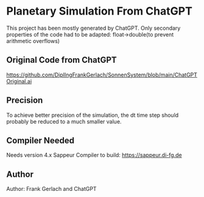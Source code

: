 # Planetary Simulation From ChatGPT

This project has been mostly generated by ChatGPT. Only secondary properties
of the code had to be adapted: float->double(to prevent arithmetic overflows)

## Original Code from ChatGPT

https://github.com/DiplIngFrankGerlach/SonnenSystem/blob/main/ChatGPTOriginal.ai

## Precision
To achieve better precision of the simulation, the dt time step should probably
be reduced to a much smaller value.

## Compiler Needed
Needs version 4.x Sappeur Compiler to build: https://sappeur.di-fg.de

## Author
Author: Frank Gerlach and ChatGPT
